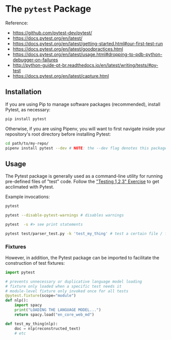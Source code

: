 # The `pytest` Package

Reference:

  + https://github.com/pytest-dev/pytest/
  + https://docs.pytest.org/en/latest/
  + https://docs.pytest.org/en/latest/getting-started.html#our-first-test-run
  + https://docs.pytest.org/en/latest/goodpractices.html
  + https://docs.pytest.org/en/latest/usage.html#dropping-to-pdb-python-debugger-on-failures
  + http://python-guide-pt-br.readthedocs.io/en/latest/writing/tests/#py-test
  + https://docs.pytest.org/en/latest/capture.html

## Installation

If you are using Pip to manage software packages (recommended), install Pytest, as necessary:

```sh
pip install pytest
```

Otherwise, if you are using Pipenv, you will want to first navigate inside your repository's root directory before installing Pytest:

```sh
cd path/to/my-repo/
pipenv install pytest --dev # NOTE: the --dev flag denotes this package will be used in development only
```

## Usage

The Pytest package is generally used as a command-line utility for running pre-defined files of "test" code. Follow the ["Testing 1,2,3" Exercise](/exercises/testing-123/README.md) to get acclimated with Pytest.


Example invocations:

```sh
pytest

pytest --disable-pytest-warnings # disables warnings

pytest  -s #> see print statements

pytest test/parser_test.py -k 'test_my_thing' # test a certain file / function
```

### Fixtures

However, in addition, the Pytest package can be imported to facilitate the construction of test fixtures:


```py
import pytest

# prevents unnecessary or duplicative language model loading
# fixture only loaded when a specific test needs it
# module-level fixture only invoked once for all tests
@pytest.fixture(scope="module")
def nlp():
    import spacy
    print("LOADING THE LANGUAGE MODEL...")
    return spacy.load("en_core_web_md")

def test_my_thing(nlp):
    doc = nlp(reconstructed_text)
    # etc
```
